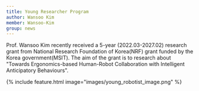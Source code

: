```yaml
---
title: Young Researcher Program
author: Wansoo Kim
member: Wansoo-Kim
group: news
---
```



Prof. Wansoo Kim recently received a 5-year (2022.03-2027.02) research grant from National Research Foundation of Korea(NRF) grant funded by the Korea government(MSIT). The aim of the grant is to research about "Towards Ergonomics-based Human-Robot Collaboration with Intelligent Anticipatory Behaviours". 


{%
  include feature.html
  image="images/young_robotist_image.png"
%}



